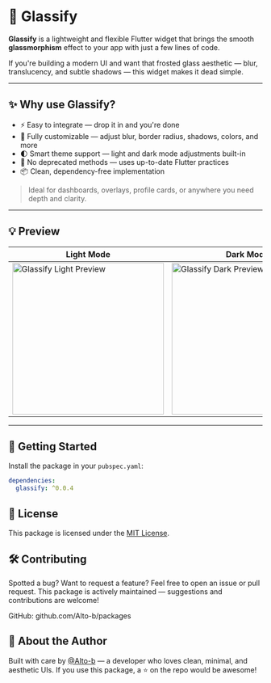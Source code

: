 # 🧊 Glassify

**Glassify** is a lightweight and flexible Flutter widget that brings the smooth **glassmorphism** effect to your app with just a few lines of code.

If you're building a modern UI and want that frosted glass aesthetic — blur, translucency, and subtle shadows — this widget makes it dead simple.

---

## ✨ Why use Glassify?

- ⚡ Easy to integrate — drop it in and you're done
- 🎨 Fully customizable — adjust blur, border radius, shadows, colors, and more
- 🌓 Smart theme support — light and dark mode adjustments built-in
- 🚫 No deprecated methods — uses up-to-date Flutter practices
- 📦 Clean, dependency-free implementation

> Ideal for dashboards, overlays, profile cards, or anywhere you need depth and clarity.

---

## 💡 Preview

| Light Mode | Dark Mode |
|------------|-----------|
| <img src="https://github.com/user-attachments/assets/7fc25370-ae7a-4952-954c-b8b753ae0324" width="300" alt="Glassify Light Preview"/> | <img src="https://github.com/user-attachments/assets/5962a5ec-a5bf-4307-b862-555e52deeae8" width="300" alt="Glassify Dark Preview"/> |

---

## 🚀 Getting Started

Install the package in your `pubspec.yaml`:

```yaml
dependencies:
  glassify: ^0.0.4
```

## 📄 License

This package is licensed under the [MIT License](LICENSE).

## 🛠 Contributing
Spotted a bug? Want to request a feature? Feel free to open an issue or pull request.
This package is actively maintained — suggestions and contributions are welcome!

GitHub: github.com/Alto-b/packages

## 🧠 About the Author
Built with care by [@Alto-b](https://github.com/Alto-b) — a developer who loves clean, minimal, and aesthetic UIs.
If you use this package, a ⭐️ on the repo would be awesome!

